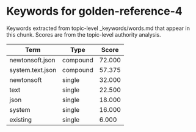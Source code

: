# Keywords for golden-reference-4

Keywords extracted from topic-level _keywords/words.md that appear in this chunk.
Scores are from the topic-level authority analysis.

| Term | Type | Score |
|------|------|-------|
| newtonsoft.json | compound | 72.000 |
| system.text.json | compound | 57.375 |
| newtonsoft | single | 32.000 |
| text | single | 22.500 |
| json | single | 18.000 |
| system | single | 16.000 |
| existing | single | 6.000 |
